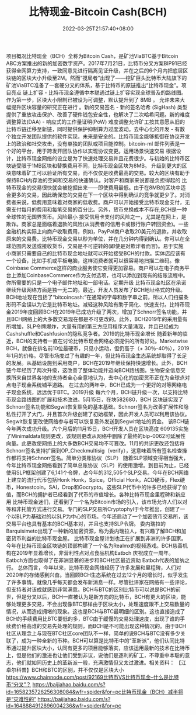 ﻿---
weight: 
title: "比特现金-Bitcoin Cash(BCH)"
description: "比特现金（BCH）全称为Bitcoin Cash，是矿池ViaBTC基于Bitcoin ABC方案推出的新的加密数字资产"
date: 2022-03-25T21:57:40+08:00
lastmod: 2022-03-25T16:45:40+08:00
draft: false
authors: ["Metabd"]
featuredImage: "bitexianjin-bitcoin-cashbch.webp"
link: ""
tags: ["数字代币","比特现金-Bitcoin Cash(BCH)"]
categories: ["navigation"]
navigation: ["数字代币"]
lightgallery: true
toc: true
pinned: false
recommend: false
recommend1: false
---
项目概况比特现金（BCH）全称为Bitcoin Cash，是矿池ViaBTC基于Bitcoin ABC方案推出的新的加密数字资产。2017年7月21日，比特币分叉方案BIP91已经获得全网算力支持，一致同意先进行隔离见证升级，并在之后的6个月内把底层区块链的区块大小升级至2M。然而“搅局者”出现了——挖矿巨头比特币大陆旗下的矿池ViaBTC准备了一套硬分叉的体系，基于比特币的原链推出“比特币现金”。项目亮点
链上扩容 - 比特币现金遵循中本聪通过链上扩容实现全球普及的路线图。作为第一步，区块大小限制已被设为可调整，默认提升到了 8MB 。 允许未来大幅提升区块容量的研究正在进行 。新的交易签名 - 新的签名哈希 (SigHash) 类型提供了重放攻击保护、改善了硬件钱包安全性，也解决了二次哈希问题。新的难度调整算法(DAA) - 响应式的工作量证明(PoW) 难度调整允许矿工按其意愿从旧的比特币链迁移至新链，同时提供保护抑制算力过度波动。去中心化的开发 - 有数个独立开发团队提供的软件实现，未来是安全的。比特币现金能够抵御在协议开发上的政治和社交攻击，没有单独的团队或项目能控制。bitcoin-ml 邮件列表是一个好的平台，用于跨发开团队协作以实现协议变更。运用场景快速交易
根据设计，比特币现金网络的设立是为了快速处理交易并且花费很少。与初始的比特币区块链受限于1MB区块和替换费用不同，比特币现金区块为8MB。 升级到更大的区块意味着矿工可以验证所有交易，而不仅仅是收费最高的交易。较大的区块有助于保持BCH内存池的空间和交易的快速确认。对客户和商家来说都是负担得起的
比特币现金的交易很快就会被挖掘出来——即使费用最低。由于在8MB的区块中适合更多的交易，因此确保您的交易在下一个区块中得到确认的竞争就更少了。对消费者来说，低费用意味着对商家的低收费。商户可以开始接受比特币现金支付，无需支付每月的费用和每笔交易的百分比。另外，货币兑换成本不存在;BCH是一种全球性的无国界货币。风险最小
接受信用卡支付的风险之一，尤其是在网上，是欺诈。商家总是面临着退款的风险(从消费者的信用卡或银行账户转回资金)。一些金融机构实际上向商户收取费用，例如，PayPal商户收取20美元的退款，并收取原来的交易费。比特币现金交易以秒为单位，并在几分钟内得到确认。你可以在全球范围内发送或接收货币，交易是不可逆转的(即使是对欺诈者而言)。易于实施
小商家只需要自己的比特币现金地址就可以开始接受BCH的付款。实体店应该有一个设备，比如手机或平板电脑，这样消费者就可以很容易地扫描二维码。像Coinbase Commerce这样的商业服务使它变得更加容易。商户可以在电子商务平台上添加CoinbaseCommerce作为支付选项，也可以添加到现有的结账流程中。你所需要的只是一个电子邮件地址和一部电话。定期升级
比特币现金社区在承诺继续升级网络方面是独一无二的。最近，开发人员发布了BCH地址格式的升级。BCH地址现在包括了“bitcoincash:”在通常的字母和数字串之前，所以人们扫描条形码不会误以为它是比特币地址。减轻这种风险有助于简化、快速支付。比特币现金2019年度回顾BCH在2019年已成功升级了两次，增加了Schnorr签名功能，并且BCH网络上的大多数交易现在都是不可更改的。此外，BCH2019年的采用量有所增加，SLP令牌爆炸，大量有用的第三方应用程序大量涌现，并且已经成为Cashshuffle和Cashfusion的隐私竞争者。2019的比特币现金增长
随着新年的临近，BCH的支持者一直在讨论比特币现金网络必须提供的所有好处。Marketwise BCH，就像在排名前10位最硬币，只见小运动，但仍高于（+ 30％-40％），2019年1月的价格。尽管市场度过了有趣的一年，但比特币现金生态系统却取得了长足的发展。从基础设施到采用商户，BCH在2019年继续保持快速增长。此外，BCH链今年经历了两次升级，这改善了整体功能并迈向BCH路线图。生物安全信息交换所来自世界各地的支持者全心全意地认为，去中心化的加密货币正在为全球点对点电子现金系统铺平道路。
在过去的两年中，BCH已成为一个更好的对等网络电子现金系统，远远优于BTC。2019升级
每六个月，BCH链升级一次，以支持比特币现金路线图的扩展和技术改进。5月15日，在块582680，BCH 区块链实现了Schnorr签名功能和Segwit恢复豁免的基本基础。Schnorr签名为改善扩展性和隐私性打开了大门，并且首次升级创建了初始框架，因此开发人员可以利用该协议。Segwit恢复更改使网络参与者可以恢复意外发送到Segwit地址的资金。
该BCH链今年两次成功升级。六个月后的11月15日，BCH开发人员在区块高度 609135实施了Minimaldata规则更改，该规则更改从网络中删除了最终的bip-0062可延展性向量。此更改使网络上的大多数BCH交易均不可篡改。11月的共识更改还包括将Schnorr签名支持扩展到OP_Checkmultisig（verify），这意味着所有签名检查操作都将支持Schnorr签名。简单分类账协议（SLP）
随着SLP领域变得相当强大，今年比特币现金网络看到了简单总账协议（SLP）的使用激增。到目前为止，已经使用SLP框架创建了6,141个令牌，占今年的312,505个SLP交易。今年在BCH网络上建立的流行代币包括Honk Honk，Spice，Official Honk，ACD硬币，Flex硬币，Honestcoin，SAI，Drop和Gocrypto。这些SLP代币中的许多已经获得了价值，而BCH的拥护者已经看到了代币的市值增长。各种比特币现金里程碑和新应用
比特币现金迷们，还看到了一个名为Bitcoin市场的引入，该市场允许人们以对等和非托管方式进行交易。专门的SLP交易所Cryptophyl于今年推出，创建了一个以BLP为基础对的以SLP为中心的市场。今年还启动了一个加密货币交易所，该交易平台也具有基本的BCH基本对，并且也支持SLP令牌。
委内瑞拉的Barquisimeto出现了一种新的加密资源，称为委内瑞拉人，有兴趣了解BCH和加密货币利益的比特币现金屋。
比特币现金屋计划也正在扩展到非洲的许多国家。今年在比特币现金区块链的顶部构建了一个名为Realmx的视频游戏。BCH慈善机构在2019年显着增长，非营利性点对点食品机构Eatbch 庆祝成立一周年。Eatbch方面也取得了在非洲显著的进步和BCH社区最近资助 Eatbch代表的加纳之行。
总体而言，今年以来，比特币现金网络经历了许多发展和里程碑，人们对2020年的存储感到兴奋。当回顾BCH生态系统在过去12个月的增长时，似乎发生了许多事情。就像几乎每天都会发布新消息一样。尽管批评家在网络有一些评论，但支持者对该成就感到非常满意。BCH与BTC的区别比特币可以说是BCH的前世，但是分叉以后，BCH一直被认为是新方向的比特币，BCH有更大的区块，能够处理更多交易，不会出现像BTC那样由于区块太小，处理速度跟不上交易数量的情况，从而造成拥堵的现象。这也是BCH与BTC最明细的区别。这也直接造成了BCH的手续费用比BTC要低的多，BTC由于缓慢的交易处理速度，出现了谁的手续费价格高谁的交易先处理的规则，而BCH是不可能出现这种情况的。由于BCH社区从理念上与现在BTC社区core团队不一样，简单的说BCH与BTC没有多少关联了，成为一种全新的币种。BCH可以算是比特币中的“革新派”，他们认同比特币通过提升区块大小，认同有更多的项目能够落实，应该运用最新的技术在比特币上，但是他们的激进也让他们受到非议，说他们是逐利的矿工，不尊重中本聪的意志，他们就如同历史上的革新派一般，充满激情但又太过激进。相关资料：
【江卓尔科普】BCH和BTC的区别，并不仅仅是区块大小
https://www.chainnode.com/post/92169比特币VS比特币现金–什么是比特币“分叉”？
https://baijiahao.baidu.com/s?id=1658235726256308084&wfr=spider&for=pc比特币现金（BCH）减半将是“灾难性的”
https://baijiahao.baidu.com/s?id=1648884912896004236&wfr=spider&for=pc
